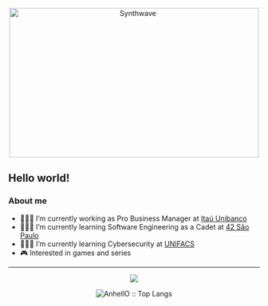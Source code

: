 <p align="center"><img src="https://wompampsupport.azureedge.net/fetchimage?siteId=7575&v=2&jpgQuality=100&width=700&url=https%3A%2F%2Fi.kym-cdn.com%2Fentries%2Ficons%2Foriginal%2F000%2F021%2F807%2Fig9OoyenpxqdCQyABmOQBZDI0duHk2QZZmWg2Hxd4ro.jpg" alt="Synthwave" height="300" width="500"></p>


<h2> Hello world!</h2>

<h3> About me</h3>


   - 👨🏻‍💼 I’m currently working as Pro Business Manager at [Itaú Unibanco](https://www.itau.com.br/empresas)
   - 🧙🏻‍♂️ I’m currently learning Software Engineering as a Cadet at [42 São Paulo](https://www.42sp.org.br/)
   - 👨🏻‍💻 I’m currently learning Cybersecurity at [UNIFACS](https://www.unifacs.br/)
   - 🎮 Interested in games and series

---

<p align="center"><img src="https://badge42.herokuapp.com/api/stats/arporto-?cursus=Basecamp&privacyEmail=true&privacyName=true"> </p>

<p align="center"><img src="https://github-readme-stats.vercel.app/api/top-langs/?username=Arthutl&langs_count=10&theme=tokyonight&layout=compact" alt="AnhellO :: Top Langs" /></p>



